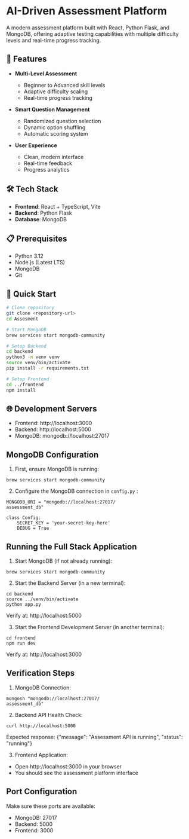 # AI-Driven Assessment Platform

A modern assessment platform built with React, Python Flask, and MongoDB, offering adaptive testing capabilities with multiple difficulty levels and real-time progress tracking.

## 🚀 Features

- **Multi-Level Assessment**
  - Beginner to Advanced skill levels
  - Adaptive difficulty scaling
  - Real-time progress tracking

- **Smart Question Management**
  - Randomized question selection
  - Dynamic option shuffling
  - Automatic scoring system

- **User Experience**
  - Clean, modern interface
  - Real-time feedback
  - Progress analytics

## 🛠️ Tech Stack

- **Frontend**: React + TypeScript, Vite
- **Backend**: Python Flask
- **Database**: MongoDB

## 📋 Prerequisites

- Python 3.12
- Node.js (Latest LTS)
- MongoDB
- Git

## 🔧 Quick Start

```bash
# Clone repository
git clone <repository-url>
cd Assesment
```
```bash
# Start MongoDB
brew services start mongodb-community
```
```bash
# Setup Backend
cd backend
python3 -m venv venv
source venv/bin/activate
pip install -r requirements.txt
```
```bash
# Setup Frontend
cd ../frontend
npm install
```
## 🌐 Development Servers
- Frontend: http://localhost:3000
- Backend: http://localhost:5000
- MongoDB: mongodb://localhost:27017

## MongoDB Configuration
1. First, ensure MongoDB is running:
```
brew services start mongodb-community
```
2. Configure the MongoDB connection in `config.py` :
```
MONGODB_URI = "mongodb://localhost:27017/
assessment_db"

class Config:
    SECRET_KEY = 'your-secret-key-here'
    DEBUG = True
```

## Running the Full Stack Application
1. Start MongoDB (if not already running):
```
brew services start mongodb-community
```
2. Start the Backend Server (in a new terminal):
```
cd backend
source ../venv/bin/activate
python app.py
```
Verify at: http://localhost:5000

3. Start the Frontend Development Server (in another terminal):
```
cd frontend
npm run dev
```
Verify at: http://localhost:3000

## Verification Steps
1. MongoDB Connection:
```
mongosh "mongodb://localhost:27017/
assessment_db"
```
2. Backend API Health Check:
```
curl http://localhost:5000
```
Expected response: {"message": "Assessment API is running", "status": "running"}

3. Frontend Application:
- Open http://localhost:3000 in your browser
- You should see the assessment platform interface
## Port Configuration
Make sure these ports are available:

- MongoDB: 27017
- Backend: 5000
- Frontend: 3000